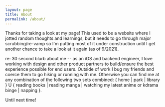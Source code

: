 ```yaml
---
layout: page
title: About
permalink: /about/
---
```


Thanks for taking a look at my page! This used to be a website where I jotted random thoughts and learnings, but it needs to go through major scrubbing/re-vamp so I'm putting most of it under construction until I get another chance to take a look at it again (as of 9/2021).

re: 30 second blurb about me -- as an iOS and backend engineer, I love working with design and other product partners to build/ensure the best experience possible for end users. Outside of work I bug my friends and coerce them to go hiking or running with me. Otherwise you can find me at any combination of the following two sets combined: { home \| park \| library } U { reading books \| reading manga \| watching my latest anime or kdrama binge \| napping }.

Until next time!